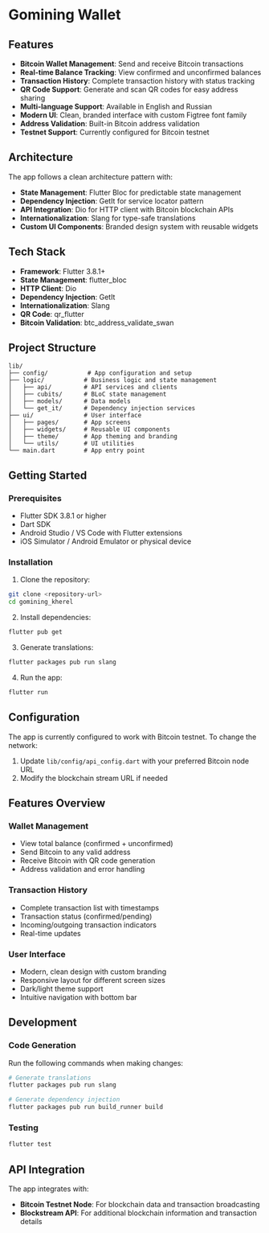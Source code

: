 # Gomining Wallet

## Features

- **Bitcoin Wallet Management**: Send and receive Bitcoin transactions
- **Real-time Balance Tracking**: View confirmed and unconfirmed balances
- **Transaction History**: Complete transaction history with status tracking
- **QR Code Support**: Generate and scan QR codes for easy address sharing
- **Multi-language Support**: Available in English and Russian
- **Modern UI**: Clean, branded interface with custom Figtree font family
- **Address Validation**: Built-in Bitcoin address validation
- **Testnet Support**: Currently configured for Bitcoin testnet

## Architecture

The app follows a clean architecture pattern with:

- **State Management**: Flutter Bloc for predictable state management
- **Dependency Injection**: GetIt for service locator pattern
- **API Integration**: Dio for HTTP client with Bitcoin blockchain APIs
- **Internationalization**: Slang for type-safe translations
- **Custom UI Components**: Branded design system with reusable widgets

## Tech Stack

- **Framework**: Flutter 3.8.1+
- **State Management**: flutter_bloc
- **HTTP Client**: Dio
- **Dependency Injection**: GetIt
- **Internationalization**: Slang
- **QR Code**: qr_flutter
- **Bitcoin Validation**: btc_address_validate_swan

## Project Structure

```
lib/
├── config/           # App configuration and setup
├── logic/           # Business logic and state management
│   ├── api/         # API services and clients
│   ├── cubits/      # BLoC state management
│   ├── models/      # Data models
│   └── get_it/      # Dependency injection services
├── ui/              # User interface
│   ├── pages/       # App screens
│   ├── widgets/     # Reusable UI components
│   ├── theme/       # App theming and branding
│   └── utils/       # UI utilities
└── main.dart        # App entry point
```

## Getting Started

### Prerequisites

- Flutter SDK 3.8.1 or higher
- Dart SDK
- Android Studio / VS Code with Flutter extensions
- iOS Simulator / Android Emulator or physical device

### Installation

1. Clone the repository:
```bash
git clone <repository-url>
cd gomining_kherel
```

2. Install dependencies:
```bash
flutter pub get
```

3. Generate translations:
```bash
flutter packages pub run slang
```

4. Run the app:
```bash
flutter run
```

## Configuration

The app is currently configured to work with Bitcoin testnet. To change the network:

1. Update `lib/config/api_config.dart` with your preferred Bitcoin node URL
2. Modify the blockchain stream URL if needed

## Features Overview

### Wallet Management
- View total balance (confirmed + unconfirmed)
- Send Bitcoin to any valid address
- Receive Bitcoin with QR code generation
- Address validation and error handling

### Transaction History
- Complete transaction list with timestamps
- Transaction status (confirmed/pending)
- Incoming/outgoing transaction indicators
- Real-time updates

### User Interface
- Modern, clean design with custom branding
- Responsive layout for different screen sizes
- Dark/light theme support
- Intuitive navigation with bottom bar

## Development

### Code Generation
Run the following commands when making changes:

```bash
# Generate translations
flutter packages pub run slang

# Generate dependency injection
flutter packages pub run build_runner build
```

### Testing
```bash
flutter test
```

## API Integration

The app integrates with:
- **Bitcoin Testnet Node**: For blockchain data and transaction broadcasting
- **Blockstream API**: For additional blockchain information and transaction details
